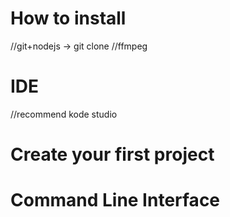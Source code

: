 # How to install
//git+nodejs -> git clone
//ffmpeg

# IDE
//recommend kode studio

# Create your first project

# Command Line Interface

